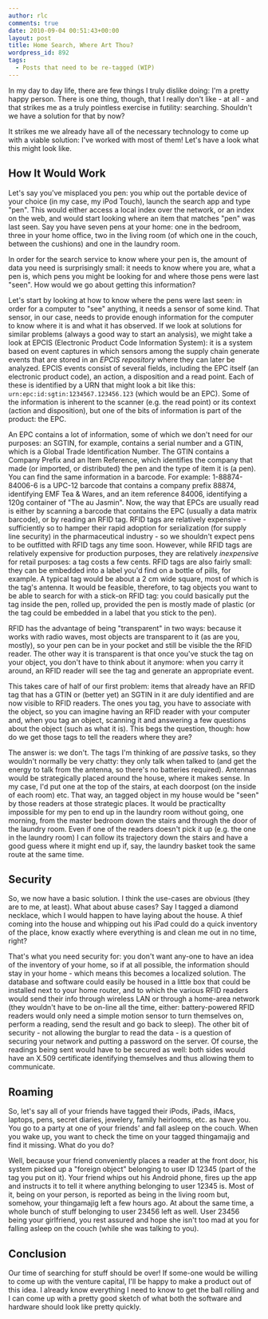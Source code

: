 ```yaml
---
author: rlc
comments: true
date: 2010-09-04 00:51:43+00:00
layout: post
title: Home Search, Where Art Thou?
wordpress_id: 892
tags:
  - Posts that need to be re-tagged (WIP)
---
```


In my day to day life, there are few things I truly dislike doing: I'm a pretty happy person. There is one thing, though, that I really don't like - at all - and that strikes me as a truly pointless exercise in futility: searching. Shouldn't we have a solution for that by now?

It strikes me we already have all of the necessary technology to come up with a viable solution: I've worked with most of them! Let's have a look what this might look like.

<!--more-->

## How It Would Work

Let's say you've misplaced you pen: you whip out the portable device of your choice (in my case, my iPod Touch), launch the search app and type "pen". This would either access a local index over the network, or an index on the web, and would start looking where an item that matches "pen" was last seen. Say you have seven pens at your home: one in the bedroom, three in your home office, two in the living room (of which one in the couch, between the cushions) and one in the laundry room.

In order for the search service to know where your pen is, the amount of data you need is surprisingly small: it needs to know where you are, what a pen is, which pens you might be looking for and where those pens were last "seen". How would we go about getting this information?

Let's start by looking at how to know where the pens were last seen: in order for a computer to "see" anything, it needs a sensor of some kind. That sensor, in our case, needs to provide enough information for the computer to know where it is and what it has observed. If we look at solutions for similar problems (always a good way to start an analysis), we might take a look at EPCIS (Electronic Product Code Information System): it is a system based on event captures in which sensors among the supply chain generate events that are stored in an _EPCIS repository_ where they can later be analyzed. EPCIS events consist of several fields, including the EPC itself (an electronic product code), an action, a disposition and a read point. Each of these is identified by a URN that might look a bit like this: `urn:epc:id:sgtin:1234567.123456.123` (which would be an EPC). Some of the information is inherent to the scanner (e.g. the read point) or its context (action and disposition), but one of the bits of information is part of the product: the EPC.

An EPC contains a lot of information, some of which we don't need for our purposes: an SGTIN, for example, contains a serial number and a GTIN, which is a Global Trade Identification Number. The GTIN contains a Company Prefix and an Item Reference, which identifies the company that made (or imported, or distributed) the pen and the type of item it is (a pen). You can find the same information in a barcode. For example: 1-88874-84006-6 is a UPC-12 barcode that contains a company prefix 88874, identifying EMF Tea & Wares, and an item reference 84006, identifying a 120g container of "The au Jasmin". Now, the way that EPCs are usually read is either by scanning a barcode that contains the EPC (usually a data matrix barcode), or by reading an RFID tag. RFID tags are relatively expensive - sufficiently so to hamper their rapid adoption for serialization (for supply line security) in the pharmaceutical industry - so we shouldn't expect pens to be outfitted with RFID tags any time soon. However, while RFID tags are relatively expensive for production purposes, they are relatively _inexpensive_ for retail purposes: a tag costs a few cents. RFID tags are also fairly small: they can be embedded into a label you'd find on a bottle of pills, for example. A typical tag would be about a 2 cm wide square, most of which is the tag's antenna. It would be feasible, therefore, to tag objects you want to be able to search for with a stick-on RFID tag: you could basically put the tag inside the pen, rolled up, provided the pen is mostly made of plastic (or the tag could be embedded in a label that you stick to the pen).

RFID has the advantage of being "transparent" in two ways: because it works with radio waves, most objects are transparent to it (as are you, mostly), so your pen can be in your pocket and still be visible the the RFID reader. The other way it is transparent is that once you've stuck the tag on your object, you don't have to think about it anymore: when you carry it around, an RFID reader will see the tag and generate an appropriate event.

This takes care of half of our first problem: items that already have an RFID tag that has a GTIN or (better yet) an SGTIN in it are duly identified and are now visible to RFID readers. The ones you tag, you have to associate with the object, so you can imagine having an RFID reader with your computer and, when you tag an object, scanning it and answering a few questions about the object (such as what it is). This begs the question, though: how do we get those tags to tell the readers where they are?

The answer is: we don't. The tags I'm thinking of are _passive_ tasks, so they wouldn't normally be very chatty: they only talk when talked to (and get the energy to talk from the antenna, so there's no batteries required). Antennas would be strategically placed around the house, where it makes sense. In my case, I'd put one at the top of the stairs, at each doorpost (on the inside of each room) etc. That way, an tagged object in my house would be "seen" by those readers at those strategic places. It would be practicallty impossible for my pen to end up in the laundry room without going, one morning, from the master bedroom down the stairs and through the door of the laundry room. Even if one of the readers doesn't pick it up (e.g. the one in the laundry room) I can follow its trajectory down the stairs and have a good guess where it might end up if, say, the laundry basket took the same route at the same time.

## Security

So, we now have a basic solution. I think the use-cases are obvious (they are to me, at least). What about abuse cases? Say I tagged a diamond necklace, which I would happen to have laying about the house. A thief coming into the house and whipping out his iPad could do a quick inventory of the place, know exactly where everything is and clean me out in no time, right?

That's what you need security for: you don't want any-one to have an idea of the inventory of your home, so if at all possible, the information should stay in your home - which means this becomes a localized solution. The database and software could easily be housed in a little box that could be installed next to your home router, and to which the various RFID readers would send their info through wireless LAN or through a home-area network (they wouldn't have to be on-line all the time, either: battery-powered RFID readers would only need a simple motion sensor to turn themselves on, perform a reading, send the result and go back to sleep). The other bit of security - not allowing the burglar to read the data - is a question of securing your network and putting a password on the server. Of course, the readings being sent would have to be secured as well: both sides would have an X.509 certificate identifying themselves and thus allowing them to communicate.

## Roaming

So, let's say all of your friends have tagged their iPods, iPads, iMacs, laptops, pens, secret diaries, jewelery, family heirlooms, etc. as have you. You go to a party at one of your friends' and fall asleep on the couch. When you wake up, you want to check the time on your tagged thingamajig and find it missing. What do you do?

Well, because your friend conveniently places a reader at the front door, his system picked up a "foreign object" belonging to user ID 12345 (part of the tag you put on it). Your friend whips out his Android phone, fires up the app and instructs it to tell it where anything belonging to user 12345 is. Most of it, being on your person, is reported as being in the living room but, somehow, your thingamajig left a few hours ago. At about the same time, a whole bunch of stuff belonging to user 23456 left as well. User 23456 being your girlfriend, you rest assured and hope she isn't too mad at you for falling asleep on the couch (while she was talking to you).

## Conclusion

Our time of searching for stuff should be over! If some-one would be willing to come up with the venture capital, I'll be happy to make a product out of this idea. I already know everything I need to know to get the ball rolling and I can come up with a pretty good sketch of what both the software and hardware should look like pretty quickly.
